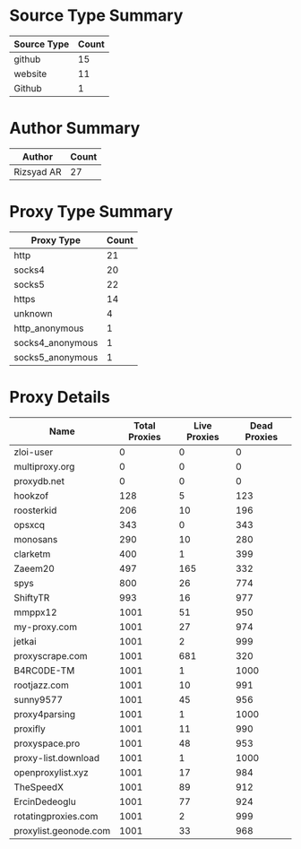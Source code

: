 # Source Type Summary

| Source Type | Count |
|-------------|-------|
| github | 15 |
| website | 11 |
| Github | 1 |


# Author Summary

| Author | Count |
|--------|-------|
| Rizsyad AR | 27 |


# Proxy Type Summary

| Proxy Type | Count |
|------------|-------|
| http | 21 |
| socks4 | 20 |
| socks5 | 22 |
| https | 14 |
| unknown | 4 |
| http_anonymous | 1 |
| socks4_anonymous | 1 |
| socks5_anonymous | 1 |


# Proxy Details

| Name | Total Proxies | Live Proxies | Dead Proxies |
|------|---------------|--------------|---------------|
| zloi-user | 0 | 0 | 0 |
| multiproxy.org | 0 | 0 | 0 |
| proxydb.net | 0 | 0 | 0 |
| hookzof | 128 | 5 | 123 |
| roosterkid | 206 | 10 | 196 |
| opsxcq | 343 | 0 | 343 |
| monosans | 290 | 10 | 280 |
| clarketm | 400 | 1 | 399 |
| Zaeem20 | 497 | 165 | 332 |
| spys | 800 | 26 | 774 |
| ShiftyTR | 993 | 16 | 977 |
| mmppx12 | 1001 | 51 | 950 |
| my-proxy.com | 1001 | 27 | 974 |
| jetkai | 1001 | 2 | 999 |
| proxyscrape.com | 1001 | 681 | 320 |
| B4RC0DE-TM | 1001 | 1 | 1000 |
| rootjazz.com | 1001 | 10 | 991 |
| sunny9577 | 1001 | 45 | 956 |
| proxy4parsing | 1001 | 1 | 1000 |
| proxifly | 1001 | 11 | 990 |
| proxyspace.pro | 1001 | 48 | 953 |
| proxy-list.download | 1001 | 1 | 1000 |
| openproxylist.xyz | 1001 | 17 | 984 |
| TheSpeedX | 1001 | 89 | 912 |
| ErcinDedeoglu | 1001 | 77 | 924 |
| rotatingproxies.com | 1001 | 2 | 999 |
| proxylist.geonode.com | 1001 | 33 | 968 |
